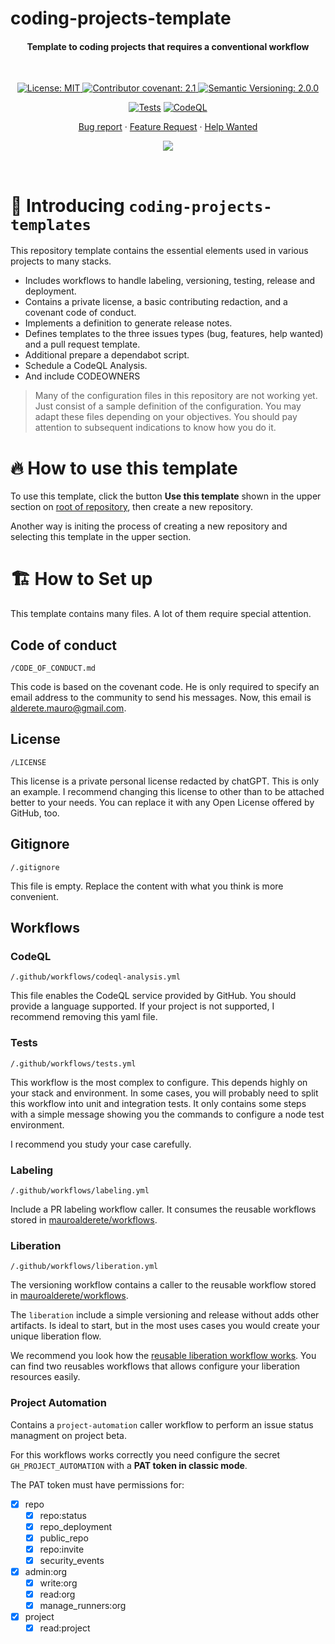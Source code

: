# coding-projects-template

<h4 align="center">Template to coding projects that requires a conventional workflow</h4>

&nbsp;

<div align="center">

<a href="./LICENSE">
	<img alt="License: MIT" src="https://img.shields.io/badge/License-Private-yellow.svg">
</a>
<a href="./CODE_OF_CONDUCT.md">
	<img alt="Contributor covenant: 2.1" src="https://img.shields.io/badge/Contributor%20Covenant-2.1-4baaaa.svg">
</a>
<a href="https://semver.org/">
	<img alt="Semantic Versioning: 2.0.0" src="https://img.shields.io/badge/Semantic--Versioning-2.0.0-a05f79?logo=semantic-release&logoColor=f97ff0">
</a>

[![Tests](https://github.com/mauroalderete/coding-projects-template/actions/workflows/tests.yml/badge.svg)](https://github.com/mauroalderete/coding-projects-template/actions/workflows/tests.yml)
[![CodeQL](https://github.com/mauroalderete/coding-projects-template/actions/workflows/codeql-analysis.yml/badge.svg)](https://github.com/mauroalderete/coding-projects-template/actions/workflows/codeql-analysis.yml)

<a href="./issues/new?assignees=&labels=bug%2Clifecycle%2Fneeds-triage&projects=mauroalderete%2F20&template=1-bug-report.yml&title=...+is+broken">Bug report</a>
·
<a href="./issues/new?assignees=&labels=enhancement%2Clifecycle%2Fneeds-triage&projects=mauroalderete%2F20&template=2-feature-request.yml&title=As+a+%5Btype+of+user%5D%2C+I+want+%5Ba+goal%5D+so+that+%5Bbenefit%5D">Feature Request</a>
·
<a href="./issues/new?assignees=&labels=help+wanted%2Clifecycle%2Fneeds-triage&projects=mauroalderete%2F20&template=3-help-wanted.yml&title=I+need+help+with...">Help Wanted</a>

<a href="https://twitter.com/intent/tweet?text=👋%20Check%20this%20amazing%20repo%20https://github.com/mauroalderete/coding-projects-template,%20created%20by%20@_mauroalderete%0A%0A%23DEVCommunity%20%23100DaysOfCode%20%23Golang%20%23gcode">
	<img src="https://img.shields.io/twitter/url?label=Share%20on%20Twitter&style=social&url=https%3A%2F%2Fgithub.com%2Fatapas%2Fmodel-repo">
</a>

</div>

&nbsp;
# :wave: Introducing `coding-projects-templates`
This repository template contains the essential elements used in various projects to many stacks.

- Includes workflows to handle labeling, versioning, testing, release and deployment.
- Contains a private license, a basic contributing redaction, and a covenant code of conduct.
- Implements a definition to generate release notes.
- Defines templates to the three issues types (bug, features, help wanted) and a pull request template.
- Additional prepare a dependabot script.
- Schedule a CodeQL Analysis.
- And include CODEOWNERS

> Many of the configuration files in this repository are not working yet. Just consist of a sample definition of the configuration. You may adapt these files depending on your objectives. You should pay attention to subsequent indications to know how you do it.

# :fire: How to use this template

To use this template, click the button **Use this template** shown in the upper section on [root of repository](https://github.com/mauroalderete/coding-projects-template), then create a new repository.

Another way is initing the process of creating a new repository and selecting this template in the upper section.

# :building_construction: How to Set up

This template contains many files. A lot of them require special attention.

## Code of conduct

`/CODE_OF_CONDUCT.md`

This code is based on the covenant code. He is only required to specify an email address to the community to send his messages. Now, this email is alderete.mauro@gmail.com.

## License

`/LICENSE`

This license is a private personal license redacted by chatGPT. This is only an example. I recommend changing this license to other than to be attached better to your needs.
You can replace it with any Open License offered by GitHub, too.

## Gitignore

`/.gitignore`

This file is empty. Replace the content with what you think is more convenient.

## Workflows

### CodeQL

`/.github/workflows/codeql-analysis.yml`

This file enables the CodeQL service provided by GitHub. You should provide a language supported.
If your project is not supported, I recommend removing this yaml file.

### Tests

`/.github/workflows/tests.yml`

This workflow is the most complex to configure. This depends highly on your stack and environment.
In some cases, you will probably need to split this workflow into unit and integration tests.
It only contains some steps with a simple message showing you the commands to configure a node test environment.

I recommend you study your case carefully.

### Labeling

`/.github/workflows/labeling.yml`

Include a PR labeling workflow caller. It consumes the reusable workflows stored in [mauroalderete/workflows](https://github.com/mauroalderete/workflows).

### Liberation

`/.github/workflows/liberation.yml`

The versioning workflow contains a caller to the reusable workflow stored in [mauroalderete/workflows](https://github.com/mauroalderete/workflows).

The `liberation` include a simple versioning and release without adds other artifacts. Is ideal to start, but in the most uses cases you would create your unique liberation flow.

We recommend you look how the [reusable liberation workflow works](https://github.com/mauroalderete/workflows/blob/main/.github/workflows/liberation.yml). You can find two reusables workflows that allows configure your liberation resources easily.

### Project Automation

Contains a `project-automation` caller workflow to perform an issue status managment on project beta.

For this workflows works correctly you need configure the secret `GH_PROJECT_AUTOMATION` with a **PAT token in classic mode**.

The PAT token must have permissions for:

- [x] repo
  - [x] repo:status
  - [x] repo_deployment
  - [x] public_repo
  - [x] repo:invite
  - [x] security_events
- [x] admin:org
  - [x] write:org
  - [x] read:org
  - [x] manage_runners:org
- [x] project
  - [x] read:project
